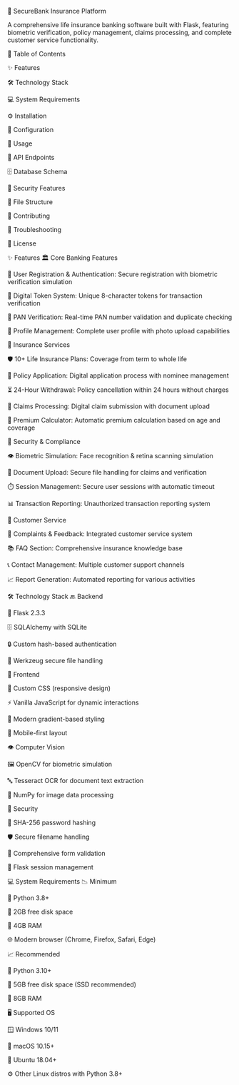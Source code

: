 🏦 SecureBank Insurance Platform

A comprehensive life insurance banking software built with Flask, featuring biometric verification, policy management, claims processing, and complete customer service functionality.

📑 Table of Contents

✨ Features

🛠️ Technology Stack

💻 System Requirements

⚙️ Installation

🔧 Configuration

🚀 Usage

🔗 API Endpoints

🗄️ Database Schema

🔐 Security Features

📂 File Structure

🤝 Contributing

🐞 Troubleshooting

📜 License

✨ Features
🏛️ Core Banking Features

👤 User Registration & Authentication: Secure registration with biometric verification simulation

🔑 Digital Token System: Unique 8-character tokens for transaction verification

🪪 PAN Verification: Real-time PAN number validation and duplicate checking

📸 Profile Management: Complete user profile with photo upload capabilities

📑 Insurance Services

🛡️ 10+ Life Insurance Plans: Coverage from term to whole life

📝 Policy Application: Digital application process with nominee management

⏳ 24-Hour Withdrawal: Policy cancellation within 24 hours without charges

📂 Claims Processing: Digital claim submission with document upload

🧮 Premium Calculator: Automatic premium calculation based on age and coverage

🔐 Security & Compliance

👁️ Biometric Simulation: Face recognition & retina scanning simulation

📄 Document Upload: Secure file handling for claims and verification

⏱️ Session Management: Secure user sessions with automatic timeout

📊 Transaction Reporting: Unauthorized transaction reporting system

💬 Customer Service

📝 Complaints & Feedback: Integrated customer service system

📚 FAQ Section: Comprehensive insurance knowledge base

📞 Contact Management: Multiple customer support channels

📈 Report Generation: Automated reporting for various activities

🛠️ Technology Stack
🔙 Backend

🐍 Flask 2.3.3

🗄️ SQLAlchemy with SQLite

🔒 Custom hash-based authentication

📁 Werkzeug secure file handling

🎨 Frontend

🎨 Custom CSS (responsive design)

⚡ Vanilla JavaScript for dynamic interactions

🌈 Modern gradient-based styling

📱 Mobile-first layout

👁️ Computer Vision

🖼️ OpenCV for biometric simulation

🔤 Tesseract OCR for document text extraction

🔢 NumPy for image data processing

🔐 Security

🔑 SHA-256 password hashing

🛡️ Secure filename handling

📝 Comprehensive form validation

🔏 Flask session management

💻 System Requirements
📉 Minimum

🐍 Python 3.8+

💾 2GB free disk space

🧠 4GB RAM

🌐 Modern browser (Chrome, Firefox, Safari, Edge)

📈 Recommended

🐍 Python 3.10+

💾 5GB free disk space (SSD recommended)

🧠 8GB RAM

🖥️ Supported OS

🪟 Windows 10/11

🍎 macOS 10.15+

🐧 Ubuntu 18.04+

⚙️ Other Linux distros with Python 3.8+
